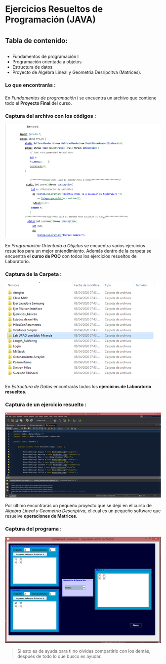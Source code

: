 # Ejercicios Resueltos de Programación (JAVA) <h1> 
## Tabla de contenido: <h2>

* Fundamentos de programación l
* Programación orientada a objetos
* Estructura de datos
* Proyecto de Algebra Lineal y Geometría Desripcitva (Matrices).

### Lo que encontrarás : <h3> 
En *Fundamentos de programación l* se encuentra un archivo que contiene todo el **Proyecto Final** del curso.

### Captura del archivo con los códigos : 

 ![Fundamentos de Programación l](imagenes/programacion1.png)

En *Programación Orientada a Objetos* se encuentra varios ejercicios resueltos para un mejor entendimiento. Además dentro de la carpeta se encuentra el **curso de POO** con todos los ejercicios resueltos de Laboratorio.

### Captura de la Carpeta :

 ![Programación orientada a objetos](imagenes/POO.png)

En *Estructura de Datos* encontrarás todos los **ejercicios de Laboratorio resueltos.**

### Captura de un ejercicio resuelto :

 ![Estructura de datos](imagenes/esdal.png)


Por último encontrarás un pequeño proyecto que se dejó en el curso de *Algebra Lineal y Geometría Descriptiva*, el cual es un pequeño software que resuelve **operaciones de Matrices.**


### Captura del programa :

 ![Operaciones con Matrices](imagenes/matriz.png)


> Si esto es de ayuda para ti no olvides compartirlo con los demás, después de todo lo que busco es ayudar.


